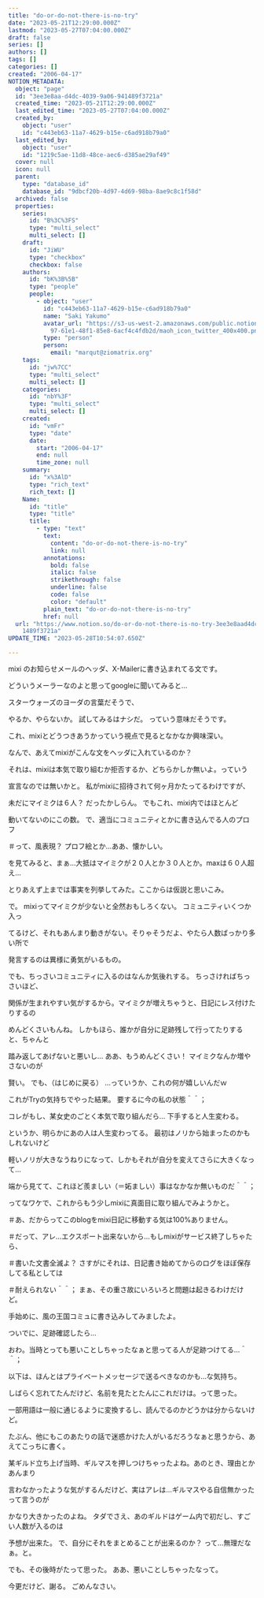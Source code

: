 ```yaml
---
title: "do-or-do-not-there-is-no-try"
date: "2023-05-21T12:29:00.000Z"
lastmod: "2023-05-27T07:04:00.000Z"
draft: false
series: []
authors: []
tags: []
categories: []
created: "2006-04-17"
NOTION_METADATA:
  object: "page"
  id: "3ee3e8aa-d4dc-4039-9a06-941489f3721a"
  created_time: "2023-05-21T12:29:00.000Z"
  last_edited_time: "2023-05-27T07:04:00.000Z"
  created_by:
    object: "user"
    id: "c443eb63-11a7-4629-b15e-c6ad918b79a0"
  last_edited_by:
    object: "user"
    id: "1219c5ae-11d8-48ce-aec6-d385ae29af49"
  cover: null
  icon: null
  parent:
    type: "database_id"
    database_id: "9dbcf20b-4d97-4d69-98ba-8ae9c8c1f58d"
  archived: false
  properties:
    series:
      id: "B%3C%3FS"
      type: "multi_select"
      multi_select: []
    draft:
      id: "JiWU"
      type: "checkbox"
      checkbox: false
    authors:
      id: "bK%3B%5B"
      type: "people"
      people:
        - object: "user"
          id: "c443eb63-11a7-4629-b15e-c6ad918b79a0"
          name: "Saki Yakumo"
          avatar_url: "https://s3-us-west-2.amazonaws.com/public.notion-static.com/3ad1c4\
            97-61e1-48f1-85e8-6acf4c4fdb2d/maoh_icon_twitter_400x400.png"
          type: "person"
          person:
            email: "marqut@ziomatrix.org"
    tags:
      id: "jw%7CC"
      type: "multi_select"
      multi_select: []
    categories:
      id: "nbY%3F"
      type: "multi_select"
      multi_select: []
    created:
      id: "vmFr"
      type: "date"
      date:
        start: "2006-04-17"
        end: null
        time_zone: null
    summary:
      id: "x%3AlD"
      type: "rich_text"
      rich_text: []
    Name:
      id: "title"
      type: "title"
      title:
        - type: "text"
          text:
            content: "do-or-do-not-there-is-no-try"
            link: null
          annotations:
            bold: false
            italic: false
            strikethrough: false
            underline: false
            code: false
            color: "default"
          plain_text: "do-or-do-not-there-is-no-try"
          href: null
  url: "https://www.notion.so/do-or-do-not-there-is-no-try-3ee3e8aad4dc40399a0694\
    1489f3721a"
UPDATE_TIME: "2023-05-28T10:54:07.650Z"

---
```

<link rel="stylesheet" href="https://cdn.jsdelivr.net/npm/katex@0.16.2/dist/katex.min.css" integrity="sha384-bYdxxUwYipFNohQlHt0bjN/LCpueqWz13HufFEV1SUatKs1cm4L6fFgCi1jT643X" crossorigin="anonymous">


mixi のお知らせメールのヘッダ、X-Mailerに書き込まれてる文です。


どういうメーラーなのよと思ってgoogleに聞いてみると…


スターウォーズのヨーダの言葉だそうで、


やるか、やらないか。 試してみるはナシだ。 っていう意味だそうです。


これ、mixiとどうつきあうかっていう視点で見るとなかなか興味深い。


なんで、あえてmixiがこんな文をヘッダに入れているのか？


それは、mixiは本気で取り組むか拒否するか、どちらかしか無いよ。っていう


宣言なのでは無いかと。 私がmixiに招待されて何ヶ月かたってるわけですが、


未だにマイミクは６人？ だったかしらん。 でもこれ、mixi内ではほとんど


動いてないのにこの数。 で、適当にコミュニティとかに書き込んでる人のプロフ


＃って、風表現？ プロフ絵とか…ああ、懐かしい。


を見てみると、まぁ…大抵はマイミクが２０人とか３０人とか。maxは６０人超え…


とりあえず上までは事実を列挙してみた。ここからは仮説と思いこみ。


で。 mixiってマイミクが少ないと全然おもしろくない。 コミュニティいくつか入っ


てるけど、それもあんまり動きがない。そりゃそうだよ、やたら人数ばっかり多い所で


発言するのは異様に勇気がいるもの。


でも、ちっさいコミュニティに入るのはなんか気後れする。 ちっさければちっさいほど、


関係が生まれやすい気がするから。マイミクが増えちゃうと、日記にレス付けたりするの


めんどくさいもんね。 しかもほら、誰かが自分に足跡残して行ってたりすると、ちゃんと


踏み返してあげないと悪いし… ああ、もうめんどくさい！ マイミクなんか増やさないのが


賢い。 でも、（はじめに戻る） …っていうか、これの何が嬉しいんだｗ


これがTryの気持ちでやった結果。 要するに今の私の状態＾＾；


コレがもし、某女史のごとく本気で取り組んだら… 下手すると人生変わる。


というか、明らかにあの人は人生変わってる。 最初はノリから始まったのかもしれないけど


軽いノリが大きなうねりになって、しかもそれが自分を変えてさらに大きくなって…


端から見てて、これほど羨ましい（＝妬ましい）事はなかなか無いものだ＾＾；


ってなワケで、これからもう少しmixiに真面目に取り組んでみようかと。


＃あ、だからってこのblogをmixi日記に移動する気は100%ありません。


＃だって、アレ…エクスポート出来ないから…もしmixiがサービス終了しちゃたら、


＃書いた文書全滅よ？ さすがにそれは、日記書き始めてからのログをほぼ保存してる私としては


＃耐えられない＾＾； まぁ、その重さ故にいろいろと問題は起きるわけだけど。


手始めに、風の王国コミュに書き込みしてみましたよ。


ついでに、足跡確認したら…


おわ。当時とっても悪いことしちゃったなぁと思ってる人が足跡つけてる…＾＾；


以下は、ほんとはプライベートメッセージで送るべきなのかも…な気持ち。


しばらく忘れてたんだけど、名前を見たとたんにこれだけは。って思った。


一部用語は一般に通じるように変換するし、読んでるのかどうかは分からないけど。


たぶん、他にもこのあたりの話で迷惑かけた人がいるだろうなぁと思うから、あえてこっちに書く。


某ギルド立ち上げ当時、ギルマスを押しつけちゃったよね。あのとき、理由とかあんまり


言わなかったような気がするんだけど、実はアレは…ギルマスやる自信無かったって言うのが


かなり大きかったのよね。 タダでさえ、あのギルドはゲーム内で初だし、すごい人数が入るのは


予想が出来た。 で、自分にそれをまとめることが出来るのか？ って…無理だなぁ。と。


でも、その後時がたって思った。 ああ、悪いことしちゃったなって。


今更だけど、謝る。 ごめんなさい。


